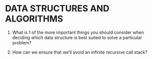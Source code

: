# DATA STRUCTURES AND ALGORITHMS

1. What is 1 of the more important things you should consider when deciding which data structure is best suited to solve a particular problem?

2. How can we ensure that we’ll avoid an infinite recursive call stack?